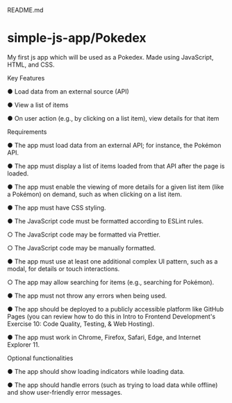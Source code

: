 README.md
# simple-js-app/Pokedex
My first js app which will be used as a Pokedex. Made using JavaScript, HTML, and CSS. 

Key Features

● Load data from an external source (API)

● View a list of items

● On user action (e.g., by clicking on a list item), view details for that item
<br>

Requirements

● The app must load data from an external API; for instance, the Pokémon API.

● The app must display a list of items loaded from that API after the page is loaded.

● The app must enable the viewing of more details for a given list item (like a Pokémon) on
demand, such as when clicking on a list item.

● The app must have CSS styling.

● The JavaScript code must be formatted according to ESLint rules.

○ The JavaScript code may be formatted via Prettier.

○ The JavaScript code may be manually formatted.

● The app must use at least one additional complex UI pattern, such as a modal, for details or touch interactions.

○ The app may allow searching for items (e.g., searching for Pokémon).

● The app must not throw any errors when being used.

● The app should be deployed to a publicly accessible platform like GitHub Pages (you can
review how to do this in Intro to Frontend Development's Exercise 10: Code Quality, Testing, & Web Hosting).

● The app must work in Chrome, Firefox, Safari, Edge, and Internet Explorer 11.

Optional functionalities 

● The app should show loading indicators while loading data.

● The app should handle errors (such as trying to load data while offline) and show user-friendly error messages.
